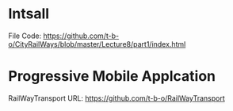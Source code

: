 # Intsall


File Code: https://github.com/t-b-o/CityRailWays/blob/master/Lecture8/part1/index.html

# Progressive Mobile Applcation

RailWayTransport URL: https://github.com/t-b-o/RailWayTransport
